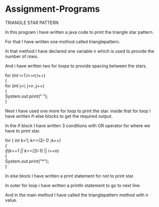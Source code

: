 # Assignment-Programs
TRIANGLE STAR PATTERN

In this program i have written a java code to print the triangle star pattern.

For that I have written one mothod called trianglepattern.

In that method I have declared one variable n which is used to provide the number of rows.

And i have written two for loops to provide spacing between the stars.


for (int i=1;i<=n;i++)  
{  
for (int j=i; j<n ;j++)   
{  
System.out.print(" ");  
}  



Next I have used one more for loop to print the star. inside that for loop I have written if-else blocks to get the required output.

In the if block I have written 3 conditions with OR operator for where we have to print star.


for ( int k=1; k<=(2*i-1) ;k++)   
{  
if(k==1 ||  k==(2*i-1) || i==n)   
{  
System.out.print("*");  
}  


In else block I have written a print statement for not to print star.

In outer for loop i have written a println statement to go to next line.


And in the main method I have called the trianglepattern method with n value.
